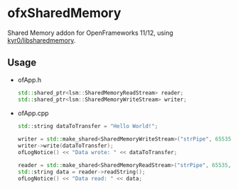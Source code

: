# ofxSharedMemory

Shared Memory addon for OpenFrameworks 11/12, using [kyr0/libsharedmemory](https://github.com/kyr0/libsharedmemory).

## Usage

- ofApp.h
    
    ```cpp
    std::shared_ptr<lsm::SharedMemoryReadStream> reader;
	std::shared_ptr<lsm::SharedMemoryWriteStream> writer;
    ```

- ofApp.cpp

    ```cpp
    std::string dataToTransfer = "Hello World!";
        
    writer = std::make_shared<SharedMemoryWriteStream>("strPipe", 65535, false); // name, size, isPersistent
    writer->write(dataToTransfer);
    ofLogNotice() << "Data wrote: " << dataToTransfer;

    reader = std::make_shared<SharedMemoryReadStream>("strPipe", 65535, false);
    std::string data = reader->readString();
    ofLogNotice() << "Data read: " << data;
    ```
